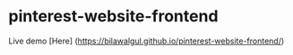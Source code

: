 # pinterest-website-frontend

Live demo [Here] (https://bilawalgul.github.io/pinterest-website-frontend/)
